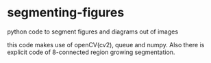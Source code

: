 # segmenting-figures
python code to segment figures and diagrams out of images

this code makes use of openCV(cv2), queue and numpy. Also there is explicit code of 8-connected region growing segmentation.
